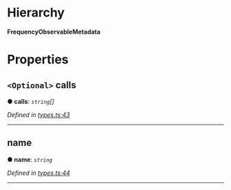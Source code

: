 

# Hierarchy

**FrequencyObservableMetadata**

# Properties

<a id="calls"></a>

## `<Optional>` calls

**● calls**: *`string`[]*

*Defined in [types.ts:43](https://github.com/paritytech/js-libs/blob/ea75324/packages/light.js/src/types.ts#L43)*

___
<a id="name"></a>

##  name

**● name**: *`string`*

*Defined in [types.ts:44](https://github.com/paritytech/js-libs/blob/ea75324/packages/light.js/src/types.ts#L44)*

___

